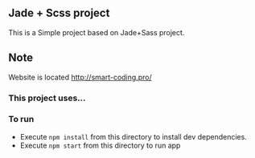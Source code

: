 ## Jade + Scss project

This is a Simple project based on Jade+Sass project.

## Note

Website is located http://smart-coding.pro/


### This project uses...

### To run
- Execute `npm install` from this directory to install dev dependencies.
- Execute `npm start` from this directory to run app

